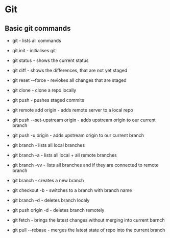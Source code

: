 # Git

## Basic git commands

- git - lists all commands
- git init - initialises git
- git status - shows the current status
- git diff - shows the differences, that are not yet staged
- git reset --force - reviokes all changes that are staged
- git clone <repo-address> - clone a repo locally
- git push - pushes staged commits
- git remote add origin <repo-address> - adds remote server to a local repo
- git push --set-upstream origin <repo-address>  - adds upstream origin to our current branch
- git push -u origin <repo-address> - adds upstream origin to our current branch

- git branch - lists all local branches
- git branch -a - lists all  local + all remote branches
- git branch -vv - lists all branches and if they are connected to remote branch
- git branch <branch-name> - creates a new branch
- git checkout -b <branch-name> - switches to a branch with branch name <branch-name>

- git branch -d  <branch-name> - deletes branch localy
- git push origin -d <branch-name> - deletes branch remotely

- git fetch - brings the latest changes without merging into current barnch
- git pull --rebase - merges the latest state of repo into the current branch